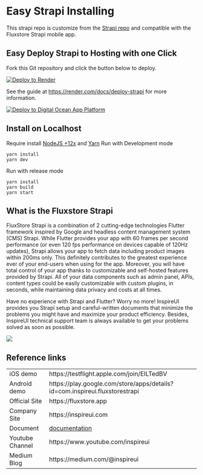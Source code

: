 # Easy Strapi Installing

This strapi repo is customize from the [Strapi repo](https://github.com/strapi/strapi) and compatible with the Fluxstore Strapi mobile app.

## Easy Deploy Strapi to Hosting with one Click

Fork this Git repository and click the button below to deploy.

[![Deploy to Render](https://trello-attachments.s3.amazonaws.com/5d29325d2000ef2fad36345f/5f819c1647913f104387c46c/1bc9e2bdc29f61050e75deb4a98c0594/render.svg)](https://render.com/deploy)

See the guide at https://render.com/docs/deploy-strapi for more information.

[![Deploy to Digital Ocean App Platform](https://trello-attachments.s3.amazonaws.com/5d29325d2000ef2fad36345f/5f819c1647913f104387c46c/0405aa8c75492358404169ced17c7c52/do.svg)](https://cloud.digitalocean.com/apps/new)


## Install on Localhost

Require install [NodeJS +12x](https://nodejs.org/en) and [Yarn](https://yarnpkg.com/)
Run with Development mode
```
yarn install
yarn dev
```
Run with release mode
```
yarn install
yarn build
yarn start
```

## What is the Fluxstore Strapi

FluxStore Strapi is a combination of 2 cutting-edge technologies Flutter framework inspired by Google and headless content management system (CMS) Strapi. While Flutter provides your app with 60 frames per second performance (or even 120 fps performance on devices capable of 120Hz updates), Strapi allows your app to fetch data including product images within 200ms only. This definitely contributes to the greatest experience ever of your end-users when using for the app. Moreover, you will have total control of your app thanks to customizable and self-hosted features provided by Strapi. All of your data components such as admin panel, APIs, content types could be easily customizable with custom plugins, in seconds, while maintaining data privacy and costs at all times.

Have no experience with Strapi and Flutter? Worry no more! InspireUI provides you Strapi setup and careful-written documents that minimize the problems you might have and maximize your product efficiency. Besides, InspireUI technical support team is always available to get your problems solved as soon as possible.

<img src="https://trello-attachments.s3.amazonaws.com/5d29325d2000ef2fad36345f/5ef8576b50c26378862d17be/52ccda7205d29f407b6059bf6e60a2eb/fluxstore-strapi.png" />
<h2>Reference links</h2>
<table>
<tr>
<td>iOS demo</td>
<td>https://testflight.apple.com/join/EILTedBV</td>
</tr>
<tr>
<td>Android demo</td>
<td>https://play.google.com/store/apps/details?id=com.inspireui.fluxstorestrapi</td>
</tr>
<tr>
<td>Official Site</td>
<td>https://fluxstore.app</td>
</tr>
<tr>
<td>Company Site</td>
<td>https://inspireui.com</td>
</tr>
<tr>
<td>Document</td>
<td><a href="https://support.inspireui.com/help-center/articles/3/7/70/4-strapi">documentation</a> </td>
</tr>
<tr>
<td>Youtube Channel</td>
<td>https://www.youtube.com/inspireui</td>
</tr>
<tr>
<td>Medium Blog</td>
<td>https://medium.com/@inspireui</td>
</tr>
</table>
